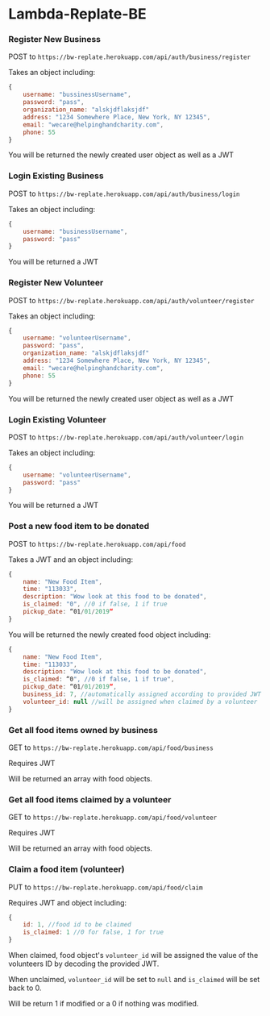 # Lambda-Replate-BE


### Register New Business

POST to `https://bw-replate.herokuapp.com/api/auth/business/register`

Takes an object including:
```javascript 
{
    username: "bussinessUsername",
    password: "pass",
    organization_name: "alskjdflaksjdf"
    address: "1234 Somewhere Place, New York, NY 12345",
    email: "wecare@helpinghandcharity.com",
    phone: 55
}
```
You will be returned the newly created user object as well as a JWT


### Login Existing Business

POST to `https://bw-replate.herokuapp.com/api/auth/business/login`

Takes an object including:
```javascript
{
    username: "businessUsername",
    password: "pass"
}
```

You will be returned a JWT

### Register New Volunteer

POST to `https://bw-replate.herokuapp.com/api/auth/volunteer/register`

Takes an object including:
```javascript 
{
    username: "volunteerUsername",
    password: "pass",
    organization_name: "alskjdflaksjdf"
    address: "1234 Somewhere Place, New York, NY 12345",
    email: "wecare@helpinghandcharity.com",
    phone: 55
}
```
You will be returned the newly created user object as well as a JWT


### Login Existing Volunteer

POST to `https://bw-replate.herokuapp.com/api/auth/volunteer/login`

Takes an object including:
```javascript
{
    username: "volunteerUsername",
    password: "pass"
}
```

You will be returned a JWT


### Post a new food item to be donated

POST to `https://bw-replate.herokuapp.com/api/food`

Takes a JWT and an object including: 

```javascript
{
	name: "New Food Item",
	time: "113033",
	description: "Wow look at this food to be donated",
	is_claimed: "0", //0 if false, 1 if true
	pickup_date: “01/01/2019“
}
```

You will be returned the newly created food object including:
```javascript
{
    name: "New Food Item",
    time: "113033",
    description: "Wow look at this food to be donated",
    is_claimed: “0", //0 if false, 1 if true",
    pickup_date: “01/01/2019“,
    business_id: 7, //automatically assigned according to provided JWT
    volunteer_id: null //will be assigned when claimed by a volunteer
}
```

### Get all food items owned by business

GET to `https://bw-replate.herokuapp.com/api/food/business`

Requires JWT

Will be returned an array with food objects.

### Get all food items claimed by a volunteer

GET to `https://bw-replate.herokuapp.com/api/food/volunteer`

Requires JWT

Will be returned an array with food objects.

### Claim a food item (volunteer) 

PUT to `https://bw-replate.herokuapp.com/api/food/claim`

Requires JWT and object including: 

```javascript
{
    id: 1, //food id to be claimed
    is_claimed: 1 //0 for false, 1 for true
}
```

When claimed, food object's `volunteer_id` will be assigned the value of the volunteers ID by decoding the provided JWT.

When unclaimed, `volunteer_id` will be set to `null` and `is_claimed` will be set back to 0.

Will be return 1 if modified or a 0 if nothing was modified.
